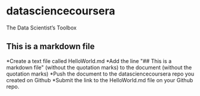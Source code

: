 # datasciencecoursera
The Data Scientist’s Toolbox

## This is a markdown file
*Create a text file called HelloWorld.md
*Add the line "## This is a markdown file" (without the quotation marks) to the document (without the quotation marks)
*Push the document to the datasciencecoursera repo you created on Github
*Submit the link to the HelloWorld.md file on your Github repo. 
